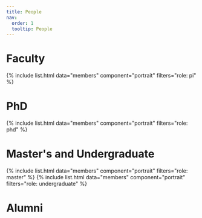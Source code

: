 ```yaml
---
title: People
nav:
  order: 1
  tooltip: People
---
```


<!-- # {% include icon.html icon="fa-solid fa-users" %} PI -->

# Faculty

{% include list.html data="members" component="portrait" filters="role: pi" %}
<!-- {% include list.html data="members" component="portrait" filters="role: ^(?!pi$)" %} -->


# PhD


{% include list.html data="members" component="portrait" filters="role: phd" %}


# Master's and Undergraduate

{% include list.html data="members" component="portrait" filters="role: master" %}
{% include list.html data="members" component="portrait" filters="role: undergraduate" %}

# Alumni
